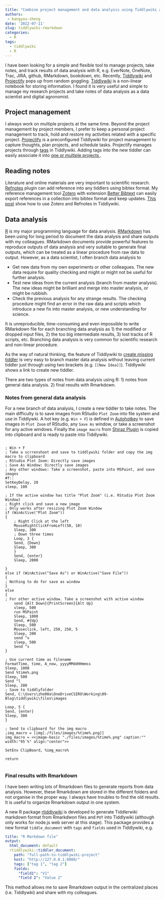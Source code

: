 ```yaml
---
title: "Combine project management and data analysis using Tiddlywiki and RMarkdown"
authors: 
 - bangyou-zheng
date: '2022-07-11'
slug: tiddlywiki-rmarkdown
categories:
  - R
tags:
  - tiddlywiki
  - R
---
```


I have been looking for a simple and flexible tool to manage projects, take notes, and track results of data analysis with R, e.g. EverNote, OneNote, Trac, JIRA, github, RMarkdown, bookdown, etc. Recently, [Tiddlywiki](https://tiddlywiki.com/) and [Projectify](https://thaddeusjiang.github.io/Projectify/) pops up from random goggling. [Tiddlywiki](https://tiddlywiki.com/) is a non-linear notebook for storing information. I found it is very useful and simple to manage my research projects and take notes of data analysis as a data scientist and digital agronomist. 

## Project management

I always work on multiple projects at the same time. Beyond the project management by project members, I prefer to keep a personal project management to track, hold and restore my activities related with a specific project. [Projectify](https://thaddeusjiang.github.io/Projectify/) is a preconfigured Tiddlywiki for project management to capture thoughts, plan projects, and schedule tasks. Projectify manages projects through [tags](https://tiddlywiki.com/static/Tagging.html) in Tiddlywiki. 
Adding tags into the new tiddler can easily associate it into [one or multiple projects ](https://thaddeusjiang.github.io/Projectify/). 


## Reading notes

Literature and online materials are very important to scientific research. [Refnotes](https://kookma.github.io/TW-Refnotes/) plugin can add reference into any tiddlers using bibtex format. My reference management tool [Zotero](https://www.zotero.org/) with extension [Better Bibtext](https://retorque.re/zotero-better-bibtex/) can easily export references in a collection into bibtex format and keep updates. [This post](refnotes-zotero) show how to use Zotero and Refnotes in Tiddlywiki.


## Data analysis

[R](https://www.r-project.org/) is my major programming language for data analysis. [RMarkdown](https://rmarkdown.rstudio.com/) has been using for long period to document the data analysis and share outputs with my colleagues. RMarkdown documents provide powerful features to reproduce outputs of data analysis and very suitable to generate final outputs, which can be treated as a linear procedure from raw data to output. However, as a data scientist, I often branch data analysis to 

* Get new data from my own experiments or other colleagues. The new data require for quality checking and might or might not be useful for further analysis.
* Test new ideas from the current analysis (branch from master analysis). The new ideas might be brilliant and merge into master analysis, or might be rubbish.
* Check the previous analysis for any strange results. The checking procedure might find an error in the raw data and scripts which introduce a new fix into master analysis, or new understanding for science. 

It is unreproducible, time-consuming and even impossible to write RMarkdown file for each branching data analysis as 1) the modified or dropped input files, 2) the too big intermediate results, 3) lost tracks of R scripts, etc. Branching data analysis is very common for scientific research and non-linear procedure.

As the way of natural thinking, the feature of Tiddlywiki to [create missing tiddler](https://tiddlywiki.com/static/Creating%2520and%2520editing%2520tiddlers.html) is very easy to branch master data analysis without leaving current tiddler just through using two brackets (e.g. `[[New Idea]]`). Tiddlywiki shows a link to create new tiddler. 


There are two types of notes from data analysis using R: 1) notes from general data analysis. 2) final results with Rmarkdown.


### Notes from general data analysis

For a new branch of data analysis, I create a new tiddler to take notes. The main difficulty is to save images from RStudio `Plot Zoom` into file system and use in Tiddlywki. A hot key (e.g. `Win + F`) is defined in [Autohotkey](https://www.autohotkey.com/) to save images in `Plot Zoom` of RStudio, any `Save As` window, or take a screenshot for any active windows. Finally the `image macro` from [Shiraz Plugin](https://kookma.github.io/TW-Shiraz/) is copied into clipboard and is ready to paste into Tiddlywiki.

```

; Win + F
; Take a scrrenshoot and save to tiddlywiki folder and copy the img macro to clipboard
; RStudio Plot Zoom: Directly save images 
; Save As Window: Directly save images
; Any other windows: Take a screenshot, paste into MSPaint, and save images
#f::
SetKeyDelay, 20
sleep, 100

; If the active window has title "Plot Zoom" (i.e. RStudio Plot Zoom Window)
; Right click and save a new image
; Only works after resizing Plot Zoom Window
if (WinActive("Plot Zoom"))
{
	; Right Click at the left
	MouseRightClickFromLeft(50, 10)
	Sleep, 300
	; Down three times
	Loop, 3 {
	Send, {Down}
	Sleep, 300
	}	
	Send, {enter}
	Sleep, 2000
	
}
else if (WinActive("Save As") or WinActive("Save File")) 
{
; Nothing to do for save as window
}
else 
{
; For other active window. Take a screenshot with active window
	send {Alt Down}{PrintScreen}{Alt Up}
	sleep, 500
	run MSPaint
	Sleep, 1000
	Send, #{Up}
	Sleep, 500
	Mouseclick, left, 250, 250, 5
	Sleep, 200
	send ^v
	sleep, 500
	Send ^s
}

; Use current time as filename
FormatTime, time, A_now, yyyyMMddHHmmss
Sleep, 1000
Send %time%.png
Sleep, 500
Send ^l
Sleep, 200
; Save to tiddlyfolder
Send, C:\Users\zhe00a\OneDriveCSIRO\Working\09-Blog\tiddlywiki\files\images

Loop, 5 {
Send, {enter}
Sleep, 300
}

; Send to clipboard for the img macro
;img_macro = [img[./files/images/%time%.png]]
img_macro = <<image-basic "./files/images/%time%.png" caption:"" width:"95`%" align:"center">>

SetEnv ClipBoard, %img_macro%

return


```

### Final results with Rmarkdown

I have been writing lots of Rmarkdown files to generate reports from data analysis. However, these Rmarkdown are stored in the different folders and not organise in the proper way. I always have troubles to find the old results. It is useful to organize Rmarkdown output in one system. 

A new R package [rtiddlywiki](https://rtiddlywiki.bangyou.me/) is developed to generate Tiddlerwiki markdown format from Rmarkdwon files and `PUT` into Tiddlywiki (although only works for node.js web server at this stage). This package provides a new format `tiddle_document` with `tags` and `fields` used in Tiddlywiki, e.g.

```yaml
title: "R Markdown file"
output: 
  html_document: default
  rtiddlywiki::tiddler_document:
    path: "full-path-to-tiddlywiki-project"
    host: "http://127.0.0.1:8080/"
    tags: ["tag 1", "tag 2"]
    fields:
      "field1": "V1"
      "field 2": "Value 2"
```

This method allows me to save Rmarkdown output in the centralized places (i.e. Tiddlywki) 
and share with my colleagues.
 
